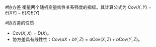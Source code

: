 #协方差 衡量两个随机变量线性关系强度的指标。其计算公式为 $\text{Cov}(X,Y) = E(XY) - E(X)E(Y)$

#协方差的性质  
*   $\text{Cov}(X,X) = D(X)$。
*   协方差具有线性性：$\text{Cov}(aX+bY, Z) = a\text{Cov}(X,Z) + b\text{Cov}(Y,Z)$。